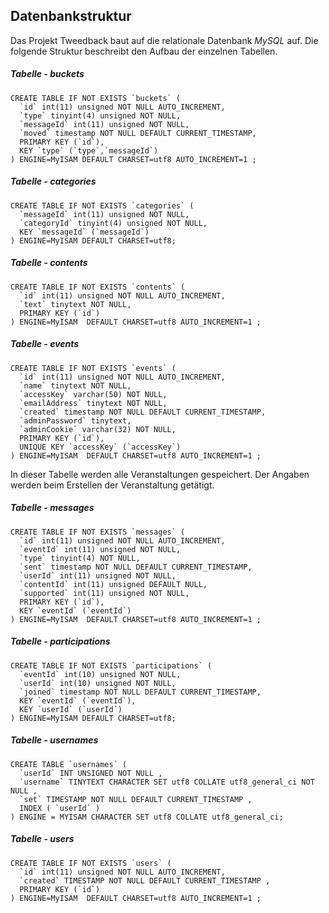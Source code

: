 ## Datenbankstruktur

Das Projekt Tweedback baut auf die relationale Datenbank *MySQL* auf. Die folgende Struktur beschreibt den Aufbau der einzelnen Tabellen.

##### Tabelle - buckets

```mysql
CREATE TABLE IF NOT EXISTS `buckets` (
  `id` int(11) unsigned NOT NULL AUTO_INCREMENT,
  `type` tinyint(4) unsigned NOT NULL,
  `messageId` int(11) unsigned NOT NULL,
  `moved` timestamp NOT NULL DEFAULT CURRENT_TIMESTAMP,
  PRIMARY KEY (`id`),
  KEY `type` (`type`,`messageId`)
) ENGINE=MyISAM DEFAULT CHARSET=utf8 AUTO_INCREMENT=1 ;
```

##### Tabelle - categories

```mysql
CREATE TABLE IF NOT EXISTS `categories` (
  `messageId` int(11) unsigned NOT NULL,
  `categoryId` tinyint(4) unsigned NOT NULL,
  KEY `messageId` (`messageId`)
) ENGINE=MyISAM DEFAULT CHARSET=utf8;
```

##### Tabelle - contents

```mysql
CREATE TABLE IF NOT EXISTS `contents` (
  `id` int(11) unsigned NOT NULL AUTO_INCREMENT,
  `text` tinytext NOT NULL,
  PRIMARY KEY (`id`)
) ENGINE=MyISAM  DEFAULT CHARSET=utf8 AUTO_INCREMENT=1 ;
```

##### Tabelle - events

```mysql
CREATE TABLE IF NOT EXISTS `events` (
  `id` int(11) unsigned NOT NULL AUTO_INCREMENT,
  `name` tinytext NOT NULL,
  `accessKey` varchar(50) NOT NULL,
  `emailAddress` tinytext NOT NULL,
  `created` timestamp NOT NULL DEFAULT CURRENT_TIMESTAMP,
  `adminPassword` tinytext,
  `adminCookie` varchar(32) NOT NULL,
  PRIMARY KEY (`id`),
  UNIQUE KEY `accessKey` (`accessKey`)
) ENGINE=MyISAM  DEFAULT CHARSET=utf8 AUTO_INCREMENT=1 ;
```

In dieser Tabelle werden alle Veranstaltungen gespeichert. Der Angaben werden beim Erstellen der Veranstaltung getätigt.

##### Tabelle - messages

```mysql
CREATE TABLE IF NOT EXISTS `messages` (
  `id` int(11) unsigned NOT NULL AUTO_INCREMENT,
  `eventId` int(11) unsigned NOT NULL,
  `type` tinyint(4) NOT NULL,
  `sent` timestamp NOT NULL DEFAULT CURRENT_TIMESTAMP,
  `userId` int(11) unsigned NOT NULL,
  `contentId` int(11) unsigned DEFAULT NULL,
  `supported` int(11) unsigned NOT NULL,
  PRIMARY KEY (`id`),
  KEY `eventId` (`eventId`)
) ENGINE=MyISAM  DEFAULT CHARSET=utf8 AUTO_INCREMENT=1 ;
```

##### Tabelle - participations

```mysql
CREATE TABLE IF NOT EXISTS `participations` (
  `eventId` int(10) unsigned NOT NULL,
  `userId` int(10) unsigned NOT NULL,
  `joined` timestamp NOT NULL DEFAULT CURRENT_TIMESTAMP,
  KEY `eventId` (`eventId`),
  KEY `userId` (`userId`)
) ENGINE=MyISAM DEFAULT CHARSET=utf8;
```

##### Tabelle - usernames

```mysql
CREATE TABLE `usernames` (
  `userId` INT UNSIGNED NOT NULL ,
  `username` TINYTEXT CHARACTER SET utf8 COLLATE utf8_general_ci NOT NULL ,
  `set` TIMESTAMP NOT NULL DEFAULT CURRENT_TIMESTAMP ,
  INDEX ( `userId` )
) ENGINE = MYISAM CHARACTER SET utf8 COLLATE utf8_general_ci;
```

##### Tabelle - users

```mysql
CREATE TABLE IF NOT EXISTS `users` (
  `id` int(11) unsigned NOT NULL AUTO_INCREMENT,
  `created` TIMESTAMP NOT NULL DEFAULT CURRENT_TIMESTAMP ,
  PRIMARY KEY (`id`)
) ENGINE=MyISAM  DEFAULT CHARSET=utf8 AUTO_INCREMENT=1 ;
```

